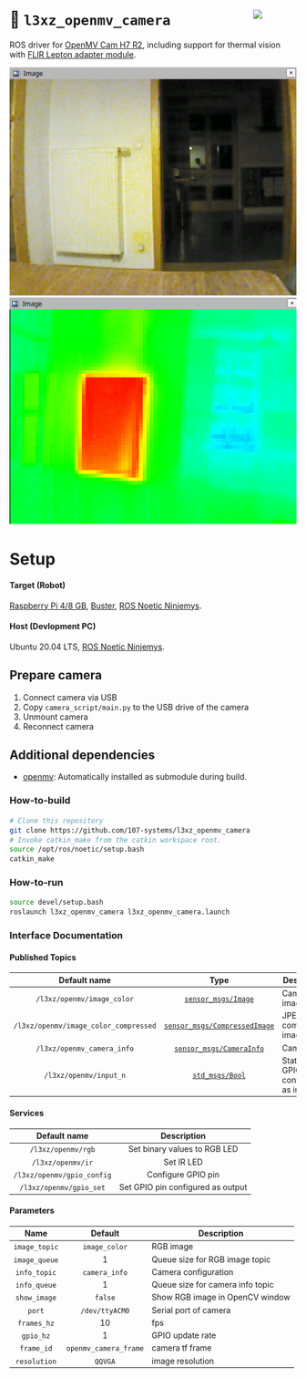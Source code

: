 <a href="https://107-systems.org/"><img align="right" src="https://raw.githubusercontent.com/107-systems/.github/main/logo/107-systems.png" width="15%"></a>
:floppy_disk: `l3xz_openmv_camera`
==================================
ROS driver for [OpenMV Cam H7 R2](https://openmv.io/collections/cams/products/openmv-cam-h7-r2), including support for thermal vision with [FLIR Lepton adapter module](https://openmv.io/collections/cams/products/flir-lepton-adapter-module).

![RGB camera](doc/img/rgb.png)
![thermal camera](doc/img/thermal.png)
# Setup

#### Target (Robot)
[Raspberry Pi 4/8 GB](https://www.raspberrypi.com/products/raspberry-pi-4-model-b/), [Buster](https://www.raspberrypi.com/software/operating-systems/#raspberry-pi-os-legacy), [ROS Noetic Ninjemys](https://varhowto.com/install-ros-noetic-raspberry-pi-4/).
#### Host (Devlopment PC)
Ubuntu 20.04 LTS, [ROS Noetic Ninjemys](http://wiki.ros.org/noetic/Installation/Ubuntu).

## Prepare camera
1) Connect camera via USB
2) Copy ```camera_script/main.py``` to the USB drive of the camera
3) Unmount camera
4) Reconnect camera

## Additional dependencies

* [openmv](https://github.com/openmv/openmv): Automatically installed as submodule during build.

### How-to-build
```bash
# Clone this repository
git clone https://github.com/107-systems/l3xz_openmv_camera
# Invoke catkin_make from the catkin workspace root.
source /opt/ros/noetic/setup.bash
catkin_make
```

### How-to-run
```bash
source devel/setup.bash
roslaunch l3xz_openmv_camera l3xz_openmv_camera.launch
```

### Interface Documentation
#### Published Topics
| Default name | Type | Description |
|:-:|:-:|-|
| `/l3xz/openmv/image_color` | [`sensor_msgs/Image`](https://docs.ros.org/en/noetic/api/sensor_msgs/html/msg/Image.html) | Camera image |
| `/l3xz/openmv/image_color_compressed` | [`sensor_msgs/CompressedImage`](https://docs.ros.org/en/noetic/api/sensor_msgs/html/msg/CompressedImage.html) | JPEG compressed image |
| `/l3xz/openmv_camera_info` | [`sensor_msgs/CameraInfo`](https://docs.ros.org/en/noetic/api/sensor_msgs/html/msg/CameraInfo.html) | Camera info |
| `/l3xz/openmv/input_n` | [`std_msgs/Bool`](https://docs.ros.org/en/noetic/api/std_msgs/html/msg/Bool.html) | State of GPIO configured as input |

#### Services
| Default name | Description |
|:-:|:-:|
| `/l3xz/openmv/rgb` | Set binary values to RGB LED |
| `/l3xz/openmv/ir` | Set IR LED |
| `/l3xz/openmv/gpio_config` | Configure GPIO pin |
| `/l3xz/openmv/gpio_set` | Set GPIO pin configured as output |

#### Parameters
| Name | Default | Description |
|:-:|:-:|-|
| `image_topic` | `image_color` | RGB image |
| `image_queue` | 1 | Queue size for RGB image topic |
| `info_topic` | `camera_info` | Camera configuration |
| `info_queue` | 1 | Queue size for camera info topic |
| `show_image` | `false` | Show RGB image in OpenCV window |
| `port` | `/dev/ttyACM0` | Serial port of camera |
| `frames_hz` | 10 | fps |
| `gpio_hz` | 1 | GPIO update rate |
| `frame_id` | `openmv_camera_frame` | camera tf frame |
| `resolution` | `QQVGA` | image resolution |

